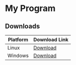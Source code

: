 # My Program

## Downloads

| Platform | Download Link |
|----------|---------------|
| Linux    | [Download](https://github.com//PatrykZawadzki1/delete/releases/download/20240724211233/my_program) |
| Windows  | [Download](https://github.com/Kociak1/delete/releases/latest/download/my_program_windows.zip) |
